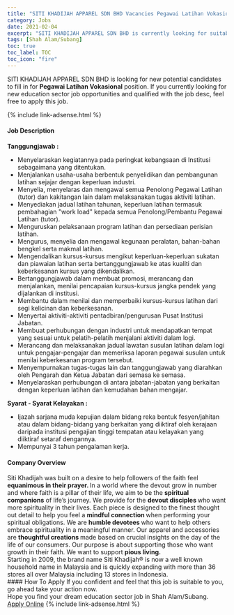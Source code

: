 ```yaml
---
title: "SITI KHADIJAH APPAREL SDN BHD Vacancies Pegawai Latihan Vokasional" 
category: Jobs 
date: 2021-02-04 
excerpt: "SITI KHADIJAH APPAREL SDN BHD is currently looking for suitable person to fill in the Pegawai Latihan Vokasional which positioned at Shah Alam/Subang" 
tags: [Shah Alam/Subang] 
toc: true 
toc_label: TOC 
toc_icon: "fire" 
--- 
```


<p>SITI KHADIJAH APPAREL SDN BHD is looking for new potential candidates to fill in for <b>Pegawai Latihan Vokasional</b> position. If you currently looking for new education sector job opportunities and qualified with the job desc, feel free to apply this job.
</p>{% include link-adsense.html %} 
 <div><div><h4>Job Description</h4></div><div><div><span><div><p><strong>Tanggungjawab :</strong></p><ul><li>Menyelaraskan kegiatannya pada peringkat kebangsaan di Institusi sebagaimana yang ditentukan.</li><li>Menjalankan usaha-usaha berbentuk penyelidikan dan pembangunan latihan sejajar dengan keperluan industri.</li><li>Menyelia, menyelaras dan mengawal semua Penolong Pegawai Latihan (tutor) dan kakitangan lain dalam melaksanakan tugas aktiviti latihan.</li><li>Menyediakan jadual latihan tahunan, keperluan latihan termasuk pembahagian "work load"&#160;kepada semua Penolong/Pembantu Pegawai Latihan (tutor).</li><li>Menguruskan pelaksanaan program latihan dan persediaan perisian latihan.</li><li>Mengurus, menyelia dan mengawal kegunaan peralatan, bahan-bahan bengkel serta makmal latihan.</li><li>Mengendalikan kursus-kursus mengikut keperluan-keperluan sukatan dan piawaian latihan serta bertanggungjawab ke atas kualiti dan keberkesanan kursus yang dikendalikan.</li><li>Bertanggungjawab dalam membuat promosi, merancang dan menjalankan, menilai pencapaian kursus-kursus jangka pendek yang dijalankan di institusi.</li><li>Membantu dalam menilai dan memperbaiki kursus-kursus latihan dari segi kelicinan dan keberkesanan.</li><li>Menyertai aktiviti-aktiviti pentadbiran/pengurusan Pusat Institusi Jabatan.</li><li>Membuat perhubungan dengan industri untuk mendapatkan tempat yang sesuai untuk pelatih-pelatih menjalani aktiviti dalam logi.</li><li>Merancang dan melaksanakan jadual lawatan susulan latihan dalam logi untuk pengajar-pengajar dan memeriksa laporan pegawai susulan untuk menilai keberkesanan program tersebut.</li><li>Menyempurnakan tugas-tugas lain dan tanggungjawab yang diarahkan oleh Pengarah dan Ketua Jabatan dari semasa ke semasa.</li><li>Menyelaraskan perhubungan di antara jabatan-jabatan yang berkaitan dengan keperluan latihan dan kemudahan bahan mengajar.</li></ul><p><strong>Syarat - Syarat Kelayakan :</strong></p><ul><li>Ijazah sarjana muda kepujian dalam bidang reka bentuk fesyen/jahitan atau dalam bidang-bidang yang berkaitan yang diiktiraf oleh kerajaan daripada institusi pengajian tinggi tempatan atau kelayakan yang diiktiraf setaraf dengannya.</li><li>Mempunyai 3 tahun pengalaman kerja.</li></ul></div></span></div></div></div> 
<div><div><h4>Company Overview</h4></div><div><div><span><div><div>
<div>
<div>Siti Khadijah was built on a desire to help followers of the faith feel <strong>equanimous in their prayer. </strong>In a world where the devout grow in number and where faith is a pillar of their life, we aim to be the <strong>spiritual companions</strong> of life&#8217;s journey. We provide for the <strong>devout disciples </strong>who want more spirituality in their lives. Each piece is designed to the finest thought out detail to help you feel a <strong>mindful connection </strong>when performing your spiritual obligations. We are <strong>humble devotees </strong>who want to help others embrace spirituality in a meaningful manner. Our apparel and accessories are <strong>thoughtful creations </strong>made based on crucial insights on the day of the life of our consumers. Our purpose is about supporting those who want growth in their faith. We want to support <strong>pious living.&#160;&#160;</strong></div>
</div>
<div>Starting in 2009, the brand name Siti Khadijah&#174; is now a well known household name in Malaysia and is quickly expanding with more than 36 stores all over Malaysia including 13 stores in Indonesia.</div>
</div></div></span></div></div></div> 
#### How To Apply 
If you confident and feel that this job is suitable to you, go ahead take your action now. <br/> 
Hope you find your dream education sector job in Shah Alam/Subang. <br/> 
<a href="https://www.jobstreet.com.my/en/job/pegawai-latihan-vokasional-4476956?jobId=jobstreet-my-job-4476956&sectionRank=9&token=0~ca5f4486-fdea-49f4-86e9-6492b3c7cad1&fr=SRP%20View%20In%20New%20Ta" class="btn btn--info" target="_blank" rel="nofollow noopenner">Apply Online</a> 
{% include link-adsense.html %} 